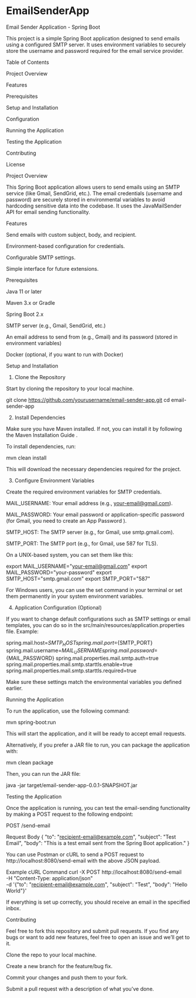 # EmailSenderApp
Email Sender Application - Spring Boot

This project is a simple Spring Boot application designed to send emails using a configured SMTP server. It uses environment variables to securely store the username and password required for the email service provider.

Table of Contents

Project Overview

Features

Prerequisites

Setup and Installation

Configuration

Running the Application

Testing the Application

Contributing

License

Project Overview

This Spring Boot application allows users to send emails using an SMTP service (like Gmail, SendGrid, etc.). The email credentials (username and password) are securely stored in environmental variables to avoid hardcoding sensitive data into the codebase. It uses the JavaMailSender API for email sending functionality.

Features

Send emails with custom subject, body, and recipient.

Environment-based configuration for credentials.

Configurable SMTP settings.

Simple interface for future extensions.

Prerequisites

Java 11 or later

Maven 3.x or Gradle

Spring Boot 2.x

SMTP server (e.g., Gmail, SendGrid, etc.)

An email address to send from (e.g., Gmail) and its password (stored in environment variables)

Docker (optional, if you want to run with Docker)

Setup and Installation
1. Clone the Repository

Start by cloning the repository to your local machine.

git clone https://github.com/yourusername/email-sender-app.git
cd email-sender-app

2. Install Dependencies

Make sure you have Maven installed. If not, you can install it by following the Maven Installation Guide
.

To install dependencies, run:

mvn clean install


This will download the necessary dependencies required for the project.

3. Configure Environment Variables

Create the required environment variables for SMTP credentials.

MAIL_USERNAME: Your email address (e.g., your-email@gmail.com).

MAIL_PASSWORD: Your email password or application-specific password (for Gmail, you need to create an App Password
).

SMTP_HOST: The SMTP server (e.g., for Gmail, use smtp.gmail.com).

SMTP_PORT: The SMTP port (e.g., for Gmail, use 587 for TLS).

On a UNIX-based system, you can set them like this:

export MAIL_USERNAME="your-email@gmail.com"
export MAIL_PASSWORD="your-password"
export SMTP_HOST="smtp.gmail.com"
export SMTP_PORT="587"


For Windows users, you can use the set command in your terminal or set them permanently in your system environment variables.

4. Application Configuration (Optional)

If you want to change default configurations such as SMTP settings or email templates, you can do so in the src/main/resources/application.properties file. Example:

spring.mail.host=${SMTP_HOST}
spring.mail.port=${SMTP_PORT}
spring.mail.username=${MAIL_USERNAME}
spring.mail.password=${MAIL_PASSWORD}
spring.mail.properties.mail.smtp.auth=true
spring.mail.properties.mail.smtp.starttls.enable=true
spring.mail.properties.mail.smtp.starttls.required=true


Make sure these settings match the environmental variables you defined earlier.

Running the Application

To run the application, use the following command:

mvn spring-boot:run


This will start the application, and it will be ready to accept email requests.

Alternatively, if you prefer a JAR file to run, you can package the application with:

mvn clean package


Then, you can run the JAR file:

java -jar target/email-sender-app-0.0.1-SNAPSHOT.jar

Testing the Application

Once the application is running, you can test the email-sending functionality by making a POST request to the following endpoint:

POST /send-email

Request Body
{
  "to": "recipient-email@example.com",
  "subject": "Test Email",
  "body": "This is a test email sent from the Spring Boot application."
}


You can use Postman or cURL to send a POST request to http://localhost:8080/send-email with the above JSON payload.

Example cURL Command
curl -X POST http://localhost:8080/send-email \
     -H "Content-Type: application/json" \
     -d '{"to": "recipient-email@example.com", "subject": "Test", "body": "Hello World"}'


If everything is set up correctly, you should receive an email in the specified inbox.

Contributing

Feel free to fork this repository and submit pull requests. If you find any bugs or want to add new features, feel free to open an issue and we’ll get to it.

Clone the repo to your local machine.

Create a new branch for the feature/bug fix.

Commit your changes and push them to your fork.

Submit a pull request with a description of what you’ve done.
